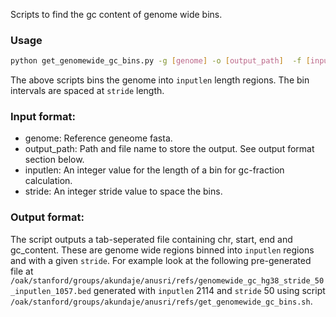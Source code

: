 Scripts to find the gc content of genome wide bins.

### Usage

```bash 
python get_genomewide_gc_bins.py -g [genome] -o [output_path]  -f [inputlen] -s [stride]
```

The above scripts bins the genome into `inputlen` length regions. The bin intervals are spaced at `stride` length.

### Input format:

- genome: Reference geneome fasta.
- output_path: Path and file name to store the output. See output format section below.
- inputlen: An integer value for the length of a bin for gc-fraction calculation.
- stride: An integer stride value to space the bins.

### Output format:

The script outputs a tab-seperated file containing chr, start, end and gc_content. These are genome wide regions binned into `inputlen` regions and with a given `stride`. 
For example look at the following pre-generated file at `/oak/stanford/groups/akundaje/anusri/refs/genomewide_gc_hg38_stride_50_inputlen_1057.bed` generated with `inputlen` 2114 and `stride` 50 using script `/oak/stanford/groups/akundaje/anusri/refs/get_genomewide_gc_bins.sh`.
